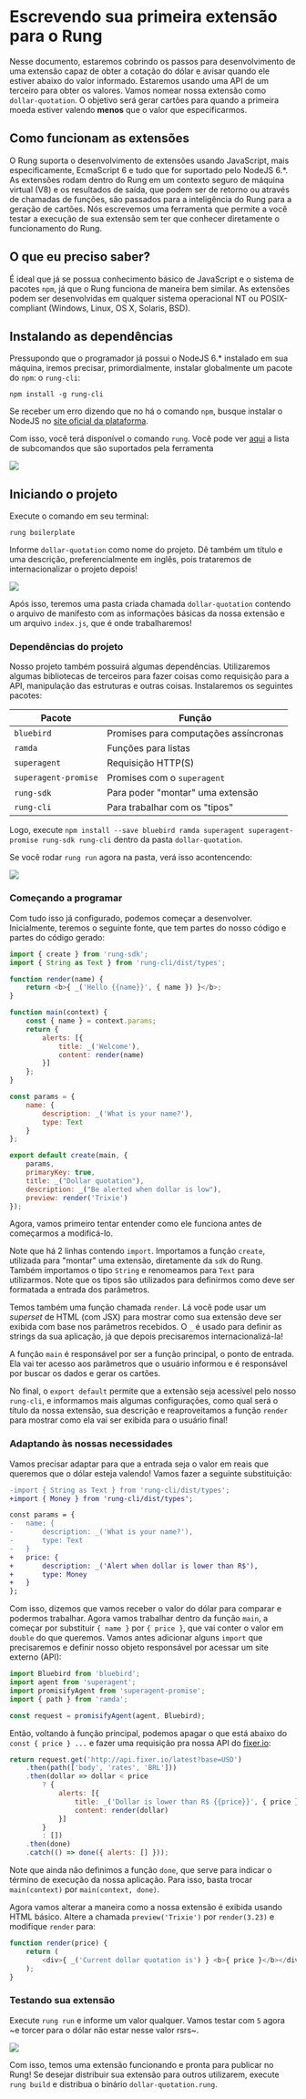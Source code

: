 # Escrevendo sua primeira extensão para o Rung

Nesse documento, estaremos cobrindo os passos para desenvolvimento de uma
extensão capaz de obter a cotação do dólar e avisar quando ele estiver abaixo
do valor informado. Estaremos usando uma API de um terceiro para obter os valores.
Vamos nomear nossa extensão como `dollar-quotation`. O objetivo será gerar
cartões para quando a primeira moeda estiver valendo **menos** que o valor que especificarmos.

## Como funcionam as extensões

O Rung suporta o desenvolvimento de extensões usando JavaScript, mais
especificamente, EcmaScript 6 e tudo que for suportado pelo NodeJS 6.*.
As extensões rodam dentro do Rung em um contexto seguro de máquina virtual (V8)
e os resultados de saída, que podem ser de retorno ou através de chamadas de
funções, são passados para a inteligência do Rung para a geração de cartões.
Nós escrevemos uma ferramenta que permite a você testar a execução de sua extensão
sem ter que conhecer diretamente o funcionamento do Rung.

## O que eu preciso saber?

É ideal que já se possua conhecimento básico de JavaScript e o sistema de
pacotes `npm`, já que o Rung funciona de maneira bem similar. As extensões podem
ser desenvolvidas em qualquer sistema operacional NT ou POSIX-compliant (Windows, Linux, OS X, Solaris, BSD).

## Instalando as dependências

Pressupondo que o programador já possui o NodeJS 6.* instalado em sua máquina,
iremos precisar, primordialmente, instalar globalmente um pacote do `npm`: o
`rung-cli`:

`npm install -g rung-cli`

Se receber um erro dizendo que no há o comando `npm`, busque instalar o NodeJS no [site
oficial da plataforma](https://nodejs.org/en/download/).

Com isso, você terá disponível o comando `rung`. Você pode ver
[aqui](https://github.com/rung-tools/rung-cli#commands) a lista de subcomandos
que são suportados pela ferramenta

![](./resources/rung-cli-commands.png)

## Iniciando o projeto

Execute o comando em seu terminal:

`rung boilerplate`

Informe `dollar-quotation` como nome do projeto. Dê também um título e uma descrição,
preferencialmente em inglês, pois trataremos de internacionalizar o projeto depois!

![](./resources/rung-boilerplate.png)

Após isso, teremos uma pasta criada chamada `dollar-quotation` contendo o arquivo
de manifesto com as informações básicas da nossa extensão e um arquivo `index.js`,
que é onde trabalharemos!

### Dependências do projeto

Nosso projeto também possuirá algumas dependências. Utilizaremos algumas bibliotecas
de terceiros para fazer coisas como requisição para a API, manipulação das estruturas
e outras coisas. Instalaremos os seguintes pacotes:

| Pacote               | Função                                |
|----------------------|---------------------------------------|
| `bluebird`           | Promises para computações assíncronas |
| `ramda`              | Funções para listas                   |
| `superagent`         | Requisição HTTP(S)                    |
| `superagent-promise` | Promises com o `superagent`           |
| `rung-sdk`           | Para poder "montar" uma extensão      |
| `rung-cli`           | Para trabalhar com os "tipos"         |

Logo, execute `npm install --save bluebird ramda superagent superagent-promise rung-sdk rung-cli` dentro
da pasta `dollar-quotation`.

Se você rodar `rung run` agora na pasta, verá isso acontencendo:

![](./resources/rung-run-boilerplate.png)

### Começando a programar

Com tudo isso já configurado, podemos começar a desenvolver. Inicialmente, teremos o
seguinte fonte, que tem partes do nosso código e partes do código gerado:

```js
import { create } from 'rung-sdk';
import { String as Text } from 'rung-cli/dist/types';

function render(name) {
    return <b>{ _('Hello {{name}}', { name }) }</b>;
}

function main(context) {
    const { name } = context.params;
    return {
        alerts: [{
            title: _('Welcome'),
            content: render(name)
        }]
    };
}

const params = {
    name: {
        description: _('What is your name?'),
        type: Text
    }
};

export default create(main, {
    params,
    primaryKey: true,
    title: _("Dollar quotation"),
    description: _("Be alerted when dollar is low"),
    preview: render('Trixie')
});
```

Agora, vamos primeiro tentar entender como ele funciona antes de começarmos a modificá-lo.

Note que há 2 linhas contendo `import`. Importamos a função `create`, utilizada para "montar"
uma extensão, diretamente da `sdk` do Rung. Também importamos o tipo `String` e renomeamos
para `Text` para utilizarmos. Note que os tipos são utilizados para definirmos como deve
ser formatada a entrada dos parâmetros.

Temos também uma função chamada `render`. Lá você pode usar um _superset_ de HTML (com JSX)
para mostrar como sua extensão deve ser exibida com base nos parâmetros recebidos. O `_`
é usado para definir as strings da sua aplicação, já que depois precisaremos internacionalizá-la!

A função `main` é responsável por ser a função principal, o ponto de entrada. Ela vai ter acesso
aos parâmetros que o usuário informou e é responsável por buscar os dados e gerar os cartões.

No final, o `export default` permite que a extensão seja acessível pelo nosso `rung-cli`, e informamos
mais algumas configurações, como qual será o título da nossa extensão, sua descrição e reaproveitamos a
função `render` para mostrar como ela vai ser exibida para o usuário final!

### Adaptando às nossas necessidades

Vamos precisar adaptar para que a entrada seja o valor em reais que queremos que o dólar esteja valendo!
Vamos fazer a seguinte substituição:

```diff
-import { String as Text } from 'rung-cli/dist/types';
+import { Money } from 'rung-cli/dist/types';
```

```diff
const params = {
-   name: {
-       description: _('What is your name?'),
-       type: Text
-   }
+   price: {
+       description: _('Alert when dollar is lower than R$'),
+       type: Money
+   }
};
```

Com isso, dizemos que vamos receber o valor do dólar para comparar e podermos trabalhar.
Agora vamos trabalhar dentro da função `main`, a começar por substituir `{ name }` por `{ price }`,
que vai conter o valor em `double` do que queremos. Vamos antes adicionar alguns `import` que
precisaremos e definir nosso objeto responsável por acessar um site externo (API):

```js
import Bluebird from 'bluebird';
import agent from 'superagent';
import promisifyAgent from 'superagent-promise';
import { path } from 'ramda';

const request = promisifyAgent(agent, Bluebird);
```

Então, voltando à função principal, podemos apagar o que está abaixo do `const { price } ...`
e fazer uma requisição pra nossa API do [fixer.io](http://fixer.io):

```js
return request.get('http://api.fixer.io/latest?base=USD')
    .then(path(['body', 'rates', 'BRL']))
    .then(dollar => dollar < price
        ? {
            alerts: [{
                title: _('Dollar is lower than R$ {{price}}', { price }),
                content: render(dollar)
            }]
        }
        : [])
    .then(done)
    .catch(() => done({ alerts: [] }));
```

Note que ainda não definimos a função `done`, que serve para indicar o término de execução
da nossa aplicação. Para isso, basta trocar `main(context)` por `main(context, done)`.

Agora vamos alterar a maneira como a nossa extensão é exibida usando HTML básico.
Altere a chamada `preview('Trixie')` por `render(3.23)` e modifique `render` para:

```js
function render(price) {
    return (
        <div>{ _('Current dollar quotation is') } <b>{ price }</b></div>
    );
}
```

### Testando sua extensão

Execute `rung run` e informe um valor qualquer. Vamos testar com `5` agora ~e torcer para
o dólar não estar nesse valor rsrs~.

![](./resources/rung-run.png)

Com isso, temos uma extensão funcionando e pronta para publicar no Rung! Se desejar distribuir sua extensão para outros utilizarem, execute `rung build` e distribua o binário `dollar-quotation.rung`.
